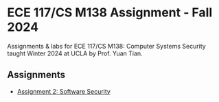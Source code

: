 # ECE 117/CS M138 Assignment - Fall 2024

Assignments & labs for ECE 117/CS M138: Computer Systems Security taught Winter 2024 at UCLA by Prof. Yuan Tian.

## Assignments
- [Assignment 2: Software Security](./assignment-2/README.md)


